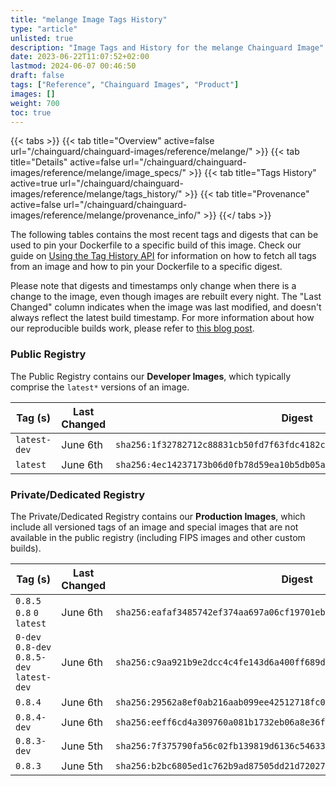```yaml
---
title: "melange Image Tags History"
type: "article"
unlisted: true
description: "Image Tags and History for the melange Chainguard Image"
date: 2023-06-22T11:07:52+02:00
lastmod: 2024-06-07 00:46:50
draft: false
tags: ["Reference", "Chainguard Images", "Product"]
images: []
weight: 700
toc: true
---
```


{{< tabs >}}
{{< tab title="Overview" active=false url="/chainguard/chainguard-images/reference/melange/" >}}
{{< tab title="Details" active=false url="/chainguard/chainguard-images/reference/melange/image_specs/" >}}
{{< tab title="Tags History" active=true url="/chainguard/chainguard-images/reference/melange/tags_history/" >}}
{{< tab title="Provenance" active=false url="/chainguard/chainguard-images/reference/melange/provenance_info/" >}}
{{</ tabs >}}

The following tables contains the most recent tags and digests that can be used to pin your Dockerfile to a specific build of this image. Check our guide on [Using the Tag History API](/chainguard/chainguard-images/using-the-tag-history-api/) for information on how to fetch all tags from an image and how to pin your Dockerfile to a specific digest.

Please note that digests and timestamps only change when there is a change to the image, even though images are rebuilt every night. The "Last Changed" column indicates when the image was last modified, and doesn't always reflect the latest build timestamp. For more information about how our reproducible builds work, please refer to [this blog post](https://www.chainguard.dev/unchained/reproducing-chainguards-reproducible-image-builds).

### Public Registry
The Public Registry contains our **Developer Images**, which typically comprise the `latest*` versions of an image.

| Tag (s)       | Last Changed | Digest                                                                    |
|---------------|--------------|---------------------------------------------------------------------------|
|  `latest-dev` | June 6th     | `sha256:1f32782712c88831cb50fd7f63fdc4182cd458f85962bb3290e1cfae03ca4893` |
|  `latest`     | June 6th     | `sha256:4ec14237173b06d0fb78d59ea10b5db05a1f0ff8b94757876c18db13baa415fc` |


### Private/Dedicated Registry
The Private/Dedicated Registry contains our **Production Images**, which include all versioned tags of an image and special images that are not available in the public registry (including FIPS images and other custom builds).

| Tag (s)                                     | Last Changed | Digest                                                                    |
|---------------------------------------------|--------------|---------------------------------------------------------------------------|
|  `0.8.5` `0.8` `0` `latest`                 | June 6th     | `sha256:eafaf3485742ef374aa697a06cf19701eb993c343c37b0719b8523dc370df42e` |
|  `0-dev` `0.8-dev` `0.8.5-dev` `latest-dev` | June 6th     | `sha256:c9aa921b9e2dcc4c4fe143d6a400ff689d162c5fa9ed0fb1523780c815c5a912` |
|  `0.8.4`                                    | June 6th     | `sha256:29562a8ef0ab216aab099ee42512718fc062744f6fb68a016dc70eb2190a1aa7` |
|  `0.8.4-dev`                                | June 6th     | `sha256:eeff6cd4a309760a081b1732eb06a8e36f6f2578a7da51052fda530783f8ec2b` |
|  `0.8.3-dev`                                | June 5th     | `sha256:7f375790fa56c02fb139819d6136c5463317d6b1de9cd2131216f9616328de63` |
|  `0.8.3`                                    | June 5th     | `sha256:b2bc6805ed1c762b9ad87505dd21d720276f48cbaea88c56fc8833dbd6ea3180` |

